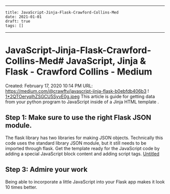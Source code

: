 
---
    title: JavaScript-Jinja-Flask-Crawford-Collins-Med
    date: 2021-01-01    
    draft: true
    tags: []
---
# JavaScript-Jinja-Flask-Crawford-Collins-Med# JavaScript, Jinja & Flask - Crawford Collins - Medium
Created: February 17, 2020 10:14 PM
URL: https://medium.com/@crawftv/javascript-jinja-flask-b0ebfdb406b3
!
[1*2QTOeryqlhZSGCU5SyvE0g.jpeg](JavaScript,%20Jinja%20&%20Flask%20-%20Crawford%20Collins%20-%20Med%208506c1f6a5da45209609cb1539a0fbe9/12QTOeryqlhZSGCU5SyvE0g.jpeg)
This article is guide for getting data from your python program to JavaScript inside of a Jinja HTML template .
## Step 1: Make sure to use the right Flask JSON module.
The flask library has two libraries for making JSON objects.
Technically this code uses the standard library JSON module, but it still needs to be imported through flask.
Get the template ready for the JavaScript code by adding a special JavaScript block content and adding script tags.
[Untitled](JavaScript,%20Jinja%20&%20Flask%20-%20Crawford%20Collins%20-%20Med%208506c1f6a5da45209609cb1539a0fbe9/Untitled%20Database%2081493e718fa74c69b36c896b9be0d471.csv)
## Step 3: Admire your work
Being able to incorporate a little JavaScript into your Flask app makes it look 10 times better.
